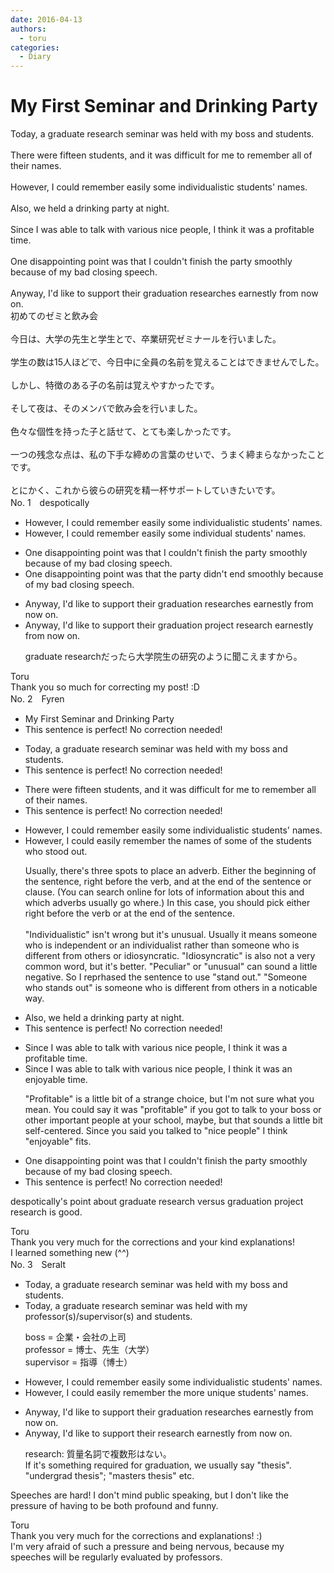 ```yaml
---
date: 2016-04-13
authors:
  - toru
categories:
  - Diary
---
```


<h1 id="subject_show">My First Seminar and Drinking Party</h1>
<div class="date" hidden>Apr 13, 2016 23:31</div>
<div id="post"><div id="body_show_ori">
Today, a graduate research seminar was held with my boss and students.<br/><br/>There were fifteen students, and it was difficult for me to remember all of their names.<br/><br/>However, I could remember easily some individualistic students' names.<br/><br/>Also, we held a drinking party at night.<br/><br/>Since I was able to talk with various nice people, I think it was a profitable time.<br/><br/>One disappointing point was that I couldn't finish the party smoothly because of my bad closing speech.<br/><br/>Anyway, I'd like to support their graduation researches earnestly from now on.
</div></div>

<!-- more -->

<div id="post_ja"><div id="body_show_mo">
初めてのゼミと飲み会<br/><br/>今日は、大学の先生と学生とで、卒業研究ゼミナールを行いました。<br/><br/>学生の数は15人ほどで、今日中に全員の名前を覚えることはできませんでした。<br/><br/>しかし、特徴のある子の名前は覚えやすかったです。<br/><br/>そして夜は、そのメンバで飲み会を行いました。<br/><br/>色々な個性を持った子と話せて、とても楽しかったです。<br/><br/>一つの残念な点は、私の下手な締めの言葉のせいで、うまく締まらなかったことです。<br/><br/>とにかく、これから彼らの研究を精一杯サポートしていきたいです。
</div></div>
<div id="block"><div class="first_name"> No. 1　<span class="just_name">despotically</span></div><div id="block2">
<ul class="correction_field">
<li class="incorrect">However, I could remember easily some individualistic students' names.</li>
<li class="corrected correct">
However, I could remember easily some individual students' names.
</li>
</ul>
<ul class="correction_field">
<li class="incorrect">One disappointing point was that I couldn't finish the party smoothly because of my bad closing speech.</li>
<li class="corrected correct">
One disappointing point was that the party didn't end smoothly because of my bad closing speech.
</li>
</ul>
<ul class="correction_field">
<li class="incorrect">Anyway, I'd like to support their graduation researches earnestly from now on.</li>
<li class="corrected correct">
Anyway, I'd like to support their graduation project research earnestly from now on.
<p class="correction_comment">graduate researchだったら大学院生の研究のように聞こえますから。</p>
</li>
</ul>
</div><div class="name"><span class="just_name">Toru</span><br>
Thank you so much for correcting my post! :D
</div>
</div>
<div id="block"><div class="first_name"> No. 2　<span class="just_name">Fyren</span></div><div id="block2">
<ul class="correction_field">
<li class="incorrect">My First Seminar and Drinking Party</li>
<li class="corrected perfect">This sentence is perfect! No correction needed!</li>
</ul>
<ul class="correction_field">
<li class="incorrect">Today, a graduate research seminar was held with my boss and students.</li>
<li class="corrected perfect">This sentence is perfect! No correction needed!</li>
</ul>
<ul class="correction_field">
<li class="incorrect">There were fifteen students, and it was difficult for me to remember all of their names.</li>
<li class="corrected perfect">This sentence is perfect! No correction needed!</li>
</ul>
<ul class="correction_field">
<li class="incorrect">However, I could remember easily some individualistic students' names.</li>
<li class="corrected correct">
However, I could <span class="f_blue">easily remember</span> <span class="f_blue">the names of some of the students who stood out</span>.
<p class="correction_comment">Usually, there's three spots to place an adverb.  Either the beginning of the sentence, right before the verb, and at the end of the sentence or clause.  (You can search online for lots of information about this and which adverbs usually go where.)  In this case, you should pick either right before the verb or at the end of the sentence.<br/><br/>"Individualistic" isn't wrong but it's unusual.  Usually it means someone who is independent or an individualist rather than someone who is different from others or idiosyncratic.  "Idiosyncratic" is also not a very common word, but it's better.  "Peculiar" or "unusual" can sound a little negative.  So I reprhased the sentence to use "stand out."  "Someone who stands out" is someone who is different from others in a noticable way.</p>
</li>
</ul>
<ul class="correction_field">
<li class="incorrect">Also, we held a drinking party at night.</li>
<li class="corrected perfect">This sentence is perfect! No correction needed!</li>
</ul>
<ul class="correction_field">
<li class="incorrect">Since I was able to talk with various nice people, I think it was a profitable time.</li>
<li class="corrected correct">
Since I was able to talk with various nice people, I think it was <span class="f_blue">an enjoyable</span> time.
<p class="correction_comment">"Profitable" is a little bit of a strange choice, but I'm not sure what you mean.  You could say it was "profitable" if you got to talk to your boss or other important people at your school, maybe, but that sounds a little bit self-centered.  Since you said you talked to "nice people" I think "enjoyable" fits.</p>
</li>
</ul>
<ul class="correction_field">
<li class="incorrect">One disappointing point was that I couldn't finish the party smoothly because of my bad closing speech.</li>
<li class="corrected perfect">This sentence is perfect! No correction needed!</li>
</ul>
<p class="comment_small">
 despotically's point about graduate research versus graduation project research is good.
</p>

</div><div class="name"><span class="just_name">Toru</span><br>
Thank you very much for the corrections and your kind explanations! <br/>I learned something new (^^)
</div>
</div>
<div id="block"><div class="first_name"> No. 3　<span class="just_name">Seralt</span></div><div id="block2">
<ul class="correction_field">
<li class="incorrect">Today, a graduate research seminar was held with my boss and students.</li>
<li class="corrected correct">
Today, a graduate research seminar was held with my <span class="f_red">professor(s)/supervisor(s)</span> and students.
<p class="correction_comment">boss = 企業・会社の上司<br/>professor = 博士、先生（大学）<br/>supervisor = 指導（博士）</p>
</li>
</ul>
<ul class="correction_field">
<li class="incorrect">However, I could remember easily some individualistic students' names.</li>
<li class="corrected correct">
However, I could <span class="f_red">easily </span>remember <span class="f_blue">the more unique </span>students' names.
</li>
</ul>
<ul class="correction_field">
<li class="incorrect">Anyway, I'd like to support their graduation researches earnestly from now on.</li>
<li class="corrected correct">
Anyway, I'd like to support their <span class="f_red">research</span> earnestly from now on.
<p class="correction_comment">research: 質量名詞で複数形はない。<br/>If it's something required for graduation, we usually say "thesis". "undergrad thesis"; "masters thesis" etc.</p>
</li>
</ul>
<p class="comment_small">
 Speeches are hard! I don't mind public speaking, but I don't like the pressure of having to be both profound and funny.
</p>

</div><div class="name"><span class="just_name">Toru</span><br>
Thank you very much for the corrections and explanations! :)<br/>I'm very afraid of such a pressure and being nervous, because my speeches will be regularly evaluated by professors.
</div>
</div>
